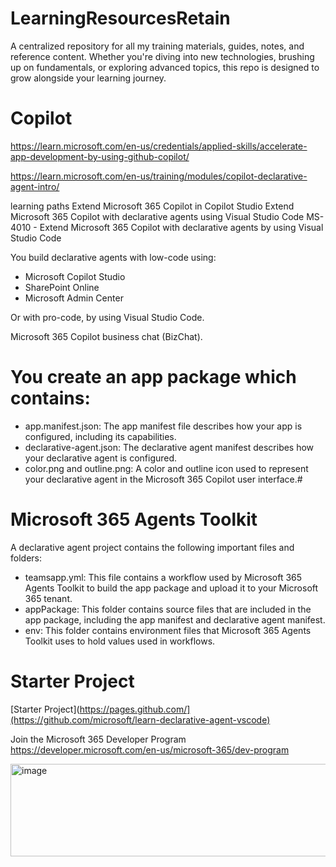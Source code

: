 # LearningResourcesRetain
A centralized repository for all my training materials, guides, notes, and reference content. Whether you're diving into new technologies, brushing up on fundamentals, or exploring advanced topics, this repo is designed to grow alongside your learning journey.

# Copilot

https://learn.microsoft.com/en-us/credentials/applied-skills/accelerate-app-development-by-using-github-copilot/

https://learn.microsoft.com/en-us/training/modules/copilot-declarative-agent-intro/

learning paths
Extend Microsoft 365 Copilot in Copilot Studio
Extend Microsoft 365 Copilot with declarative agents using Visual Studio Code
MS-4010 - Extend Microsoft 365 Copilot with declarative agents by using Visual Studio Code





You build declarative agents with low-code using:

* Microsoft Copilot Studio
* SharePoint Online
* Microsoft Admin Center
 
Or with pro-code, by using Visual Studio Code.

Microsoft 365 Copilot business chat (BizChat).

# You create an app package which contains:

* app.manifest.json: The app manifest file describes how your app is configured, including its capabilities.
* declarative-agent.json: The declarative agent manifest describes how your declarative agent is configured.
* color.png and outline.png: A color and outline icon used to represent your declarative agent in the Microsoft 365 Copilot user interface.#

# Microsoft 365 Agents Toolkit

A declarative agent project contains the following important files and folders:

* teamsapp.yml: This file contains a workflow used by Microsoft 365 Agents Toolkit to build the app package and upload it to your Microsoft 365 tenant.
* appPackage: This folder contains source files that are included in the app package, including the app manifest and declarative agent manifest.
* env: This folder contains environment files that Microsoft 365 Agents Toolkit uses to hold values used in workflows.

# Starter Project
[Starter Project](https://pages.github.com/](https://github.com/microsoft/learn-declarative-agent-vscode)

Join the Microsoft 365 Developer Program
https://developer.microsoft.com/en-us/microsoft-365/dev-program

<img width="558" height="148" alt="image" src="https://github.com/user-attachments/assets/f9a73802-337e-4166-9779-c096289660c2" />

  
